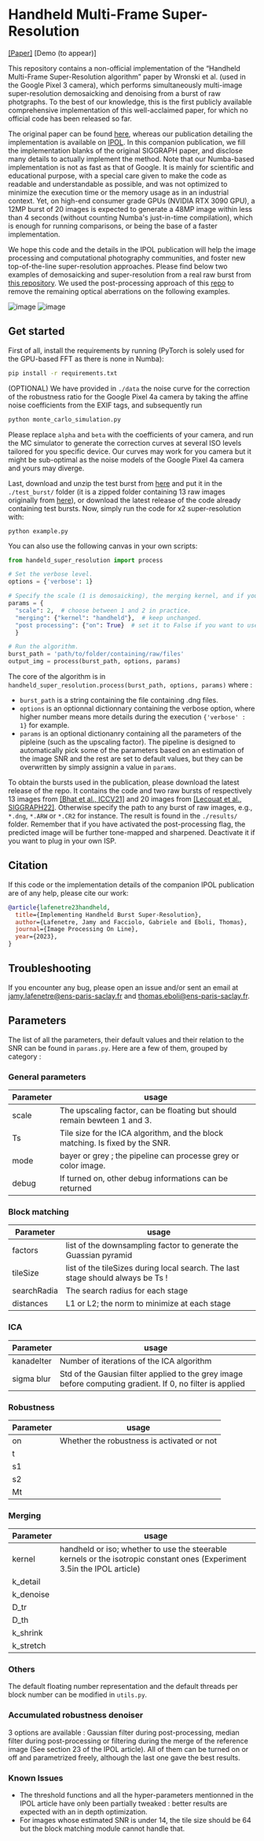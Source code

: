 # Handheld Multi-Frame Super-Resolution

[[Paper]](https://www.ipol.im/pub/pre/460) [Demo (to appear)]

 This repository contains a non-official implementation of the “Handheld Multi-Frame Super-Resolution algorithm” paper by Wronski et al. (used in the Google Pixel 3 camera), which performs simultaneously multi-image super-resolution demosaicking and denoising from a burst of raw photgraphs. To the best of our knowledge, this is the first publicly available comprehensive implementation of this well-acclaimed paper, for which no official code has been released so far.
 
 The original paper can be found [here](https://sites.google.com/view/handheld-super-res/), whereas our publication detailing the implementation is available on [IPOL](https://www.ipol.im/pub/pre/460). In this companion publication, we fill the implementation blanks of the original SIGGRAPH paper, and disclose many details to actually implement the method.
 Note that our Numba-based implementation is not as fast as that of Google. It is mainly for scientific and educational purpose, with a special care given to make the code as readable and understandable as possible, and was not optimized to minimize the execution time or the memory usage as in an industrial context. Yet, on high-end consumer grade GPUs (NVIDIA RTX 3090 GPU), a 12MP burst of 20 images is expected to generate a 48MP image within less than 4 seconds (without counting Numba's just-in-time compilation), which is enough for running comparisons, or being the base of a faster implementation. 

 We hope this code and the details in the IPOL publication will help the image processing and computational photography communities, and foster new top-of-the-line super-resolution approaches. Please find below two examples of demosaicking and super-resolution from a real raw burst from [this repository](https://github.com/goutamgmb/deep-rep). We used the post-processing approach of this [repo](https://github.com/teboli/fast_two_stage_psf_correction) to remove the remaining optical aberrations on the following examples.

![image](https://user-images.githubusercontent.com/46826148/212689891-603e0502-c817-4623-9134-3e7522c72680.png)
![image](https://user-images.githubusercontent.com/46826148/212690127-eb18b00b-5457-44b6-9e27-7f9f88159f4a.png)


## Get started
First of all, install the requirements by running (PyTorch is solely used for the GPU-based FFT as there is none in Numba):
```bash
pip install -r requirements.txt
```

(OPTIONAL) We have provided in `./data` the noise curve for the correction of the robustness ratio for the Google Pixel 4a camera by taking the affine noise coefficients from the EXIF tags, and subsequently run
```bash
python monte_carlo_simulation.py
```
Please replace `alpha` and `beta` with the coefficients of your camera, and run the MC simulator to generate the correction curves at several ISO levels tailored for you specific device. Our curves may work for you camera but it might be sub-optimal as the noise models of the Google Pixel 4a camera and yours may diverge.

Last, download and unzip the test burst from [here](https://drive.google.com/file/d/1ot0E6guY5AacM-I6-GffHqFzykVb22wV/view?usp=share_link) and put it in the `./test_burst/` folder (it is a zipped folder containing 13 raw images originally from [here](https://github.com/goutamgmb/deep-rep)), or download the latest release of the code already containing test bursts. Now, simply run the code for x2 super-resolution with:
```
python example.py
```

You can also use the following canvas in your own scripts:
```python
from handeld_super_resolution import process

# Set the verbose level.
options = {'verbose': 1}

# Specify the scale (1 is demosaicking), the merging kernel, and if you want to postprocess the final image.
params = {
  "scale": 2,  # choose between 1 and 2 in practice.
  "merging": {"kernel": "handheld"},  # keep unchanged.
  "post processing": {"on": True}  # set it to False if you want to use your own ISP.
  }

# Run the algorithm.
burst_path = 'path/to/folder/containing/raw/files'
output_img = process(burst_path, options, params)
```

The core of the algorithm is in `handheld_super_resolution.process(burst_path, options, params)` where :
<ul>
  <li><code>burst_path</code> is a string containing the file containing .dng files.</li>
  <li><code>options</code> is an optionnal dictionnary containing the verbose option, where higher number means more details during the execution <code>{'verbose' : 1}</code> for example.</li>
  <li><code>params</code> is an optional dictionanry containing all the parameters of the pipleine (such as the upscaling factor). The pipeline is designed to automatically pick some of the parameters based on an estimation of the image SNR and the rest are set to default values, but they can be overwritten by simply assignin a value in <code>params</code>.</li>
</ul>

To obtain the bursts used in the publication, please download the latest release of the repo. It contains the code and two raw bursts of respectively 13 images from [[Bhat et al., ICCV21]](https://arxiv.org/abs/2108.08286) and 20 images from [[Lecouat et al., SIGGRAPH22]](https://arxiv.org/abs/2207.14671). Otherwise specify the path to any burst of raw images, e.g., `*.dng`, `*.ARW` or `*.CR2` for instance. The result is found in the `./results/` folder. Remember that if you have activated the post-processing flag, the predicted image will be further tone-mapped and sharpened. Deactivate it if you want to plug in your own ISP.

## Citation
If this code or the implementation details of the companion IPOL publication are of any help, please cite our work:
```BibTex
@article{lafenetre23handheld,
  title={Implementing Handheld Burst Super-Resolution},
  author={Lafenetre, Jamy and Facciolo, Gabriele and Eboli, Thomas},
  journal={Image Processing On Line},
  year={2023},
}
```

## Troubleshooting
If you encounter any bug, please open an issue and/or sent an email at jamy.lafenetre@ens-paris-saclay.fr and thomas.eboli@ens-paris-saclay.fr.

## Parameters
The list of all the parameters, their default values and their relation to the SNR can be found in `params.py`. Here are a few of them, grouped by category :

### General parameters
|Parameter|usage|
|--|--|
|scale|The upscaling factor, can be floating but should remain bewteen 1 and 3.|
|Ts|Tile size for the ICA algorithm, and the block matching. Is fixed by the SNR.|
|mode|bayer or grey ; the pipeline can processe grey or color image.|
|debug|If turned on, other debug informations can be returned|

### Block matching
|Parameter|usage|
|--|--|
|factors|list of the downsampling factor to generate the Guassian pyramid|
|tileSize|list of the tileSizes during local search. The last stage should always be Ts !|
|searchRadia|The search radius for each stage|
|distances|L1 or L2; the norm to minimize at each stage|

### ICA
|Parameter|usage|
|--|--|
|kanadeIter|Number of iterations of the ICA algorithm|
|sigma blur|Std of the Gausian filter applied to the grey image before computing gradient. If 0, no filter is applied|

### Robustness
|Parameter|usage|
|--|--|
|on|Whether the robustness is activated or not|
|t||
|s1||
|s2||
|Mt||

### Merging
|Parameter|usage|
|--|--|
|kernel|handheld or iso; whether to use the steerable kernels or the isotropic constant ones (Experiment 3.5in the IPOL article)|
|k_detail||
|k_denoise||
|D_tr||
|D_th||
|k_shrink||
|k_stretch||

### Others
The default floating number representation and the default threads per block number can be modified in <code>utils.py</code>.

### Accumulated robustness denoiser
3 options are available : Gaussian filter during post-processing, median filter during post-processing or filtering during the merge of the reference image (See section 23 of the IPOL article). All of them can be turned on or off and parametrized freely, although the last one gave the best results.

### Known Issues
- The threshold functions and all the hyper-parameters mentionned in the IPOL article have only been partially tweaked : better results are expected with an in depth optimization.
- For images whose estimated SNR is under 14, the tile size should be 64 but the block matching module cannot handle that.
